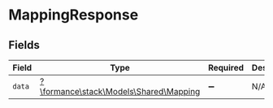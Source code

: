# MappingResponse


## Fields

| Field                                                                    | Type                                                                     | Required                                                                 | Description                                                              |
| ------------------------------------------------------------------------ | ------------------------------------------------------------------------ | ------------------------------------------------------------------------ | ------------------------------------------------------------------------ |
| `data`                                                                   | [?\formance\stack\Models\Shared\Mapping](../../Models/Shared/Mapping.md) | :heavy_minus_sign:                                                       | N/A                                                                      |
